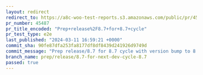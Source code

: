 ```yaml
---
layout: redirect
redirect_to: https://a8c-woo-test-reports.s3.amazonaws.com/public/pr/45487/e2e/index.html
pr_number: 45487
pr_title_encoded: "Prep+release%2F8.7+for+8.7+cycle"
pr_test_type: e2e
last_published: "2024-03-11 16:59:21 +0000"
commit_sha: 90fe87dfa253fa8177df8df8439d241926d9749d
commit_message: "Prep release/8.7 for 8.7 cycle with version bump to 8.7.0-rc.2"
branch_name: prep/release/8.7-for-next-dev-cycle-8.7
passed: true
---
```

